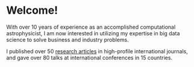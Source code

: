 # Welcome!

With over 10 years of experience as an accomplished computational astrophysicist, I am now interested in utilizing my expertise in big data science to solve business and industry problems. 

I published over 50 [research articles](https://inspirehep.net/authors/1274022?ui-citation-summary=true) in high-profile international journals, and gave over 80 talks at international conferences in 15 countries.
